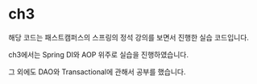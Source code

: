 # ch3
해당 코드는 패스트캠퍼스의 스프링의 정석 강의를 보면서 진행한 실습 코드입니다.

ch3에서는 Spring DI와 AOP 위주로 실습을 진행하였습니다.

그 외에도 DAO와 Transactional에 관해서 공부를 했습니다.
